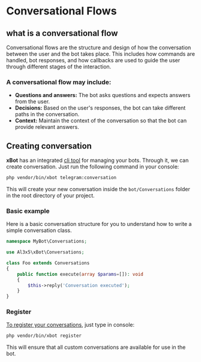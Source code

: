 # Conversational Flows


## what is a conversational flow

Conversational flows are the structure and design of how the conversation between the user and the bot takes place. This includes how commands are handled, bot responses, and how callbacks are used to guide the user through different stages of the interaction.

### A conversational flow may include:

- **Questions and answers:** The bot asks questions and expects answers from the user.
- **Decisions:** Based on the user's responses, the bot can take different paths in the conversation.
- **Context:** Maintain the context of the conversation so that the bot can provide relevant answers.


## Creating conversation

**xBot** has an integrated [cli tool](https://github.com/alexsandrov16/xbot/blob/main/docs/cli.md) for managing your bots. Through it, we can create conversation. Just run the following command in your console:

```bash
php vendor/bin/xbot telegram:conversation
```

This will create your new conversation inside the `bot/Conversations` folder in the root directory of your project.


### Basic example

Here is a basic conversation structure for you to understand how to write a simple conversation class.

```php
namespace MyBot\Conversations;

use Al3x5\xBot\Conversations;

class Foo extends Conversations
{
    public function execute(array $params=[]): void
    {
        $this->reply('Conversation executed');
    }
}
```


### Register

[To register your conversations](https://github.com/alexsandrov16/xbot/blob/main/docs/cli.md#2-register), just type in console:

```bash
php vendor/bin/xbot register
```
This will ensure that all custom conversations are available for use in the bot.